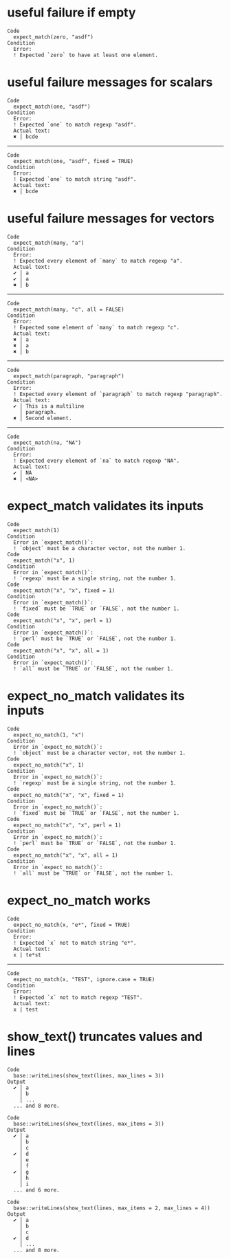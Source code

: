 # useful failure if empty

    Code
      expect_match(zero, "asdf")
    Condition
      Error:
      ! Expected `zero` to have at least one element.

# useful failure messages for scalars

    Code
      expect_match(one, "asdf")
    Condition
      Error:
      ! Expected `one` to match regexp "asdf".
      Actual text:
      ✖ │ bcde

---

    Code
      expect_match(one, "asdf", fixed = TRUE)
    Condition
      Error:
      ! Expected `one` to match string "asdf".
      Actual text:
      ✖ │ bcde

# useful failure messages for vectors

    Code
      expect_match(many, "a")
    Condition
      Error:
      ! Expected every element of `many` to match regexp "a".
      Actual text:
      ✔ │ a
      ✔ │ a
      ✖ │ b

---

    Code
      expect_match(many, "c", all = FALSE)
    Condition
      Error:
      ! Expected some element of `many` to match regexp "c".
      Actual text:
      ✖ │ a
      ✖ │ a
      ✖ │ b

---

    Code
      expect_match(paragraph, "paragraph")
    Condition
      Error:
      ! Expected every element of `paragraph` to match regexp "paragraph".
      Actual text:
      ✔ │ This is a multiline
        │ paragraph.
      ✖ │ Second element.

---

    Code
      expect_match(na, "NA")
    Condition
      Error:
      ! Expected every element of `na` to match regexp "NA".
      Actual text:
      ✔ │ NA
      ✖ │ <NA>

# expect_match validates its inputs

    Code
      expect_match(1)
    Condition
      Error in `expect_match()`:
      ! `object` must be a character vector, not the number 1.
    Code
      expect_match("x", 1)
    Condition
      Error in `expect_match()`:
      ! `regexp` must be a single string, not the number 1.
    Code
      expect_match("x", "x", fixed = 1)
    Condition
      Error in `expect_match()`:
      ! `fixed` must be `TRUE` or `FALSE`, not the number 1.
    Code
      expect_match("x", "x", perl = 1)
    Condition
      Error in `expect_match()`:
      ! `perl` must be `TRUE` or `FALSE`, not the number 1.
    Code
      expect_match("x", "x", all = 1)
    Condition
      Error in `expect_match()`:
      ! `all` must be `TRUE` or `FALSE`, not the number 1.

# expect_no_match validates its inputs

    Code
      expect_no_match(1, "x")
    Condition
      Error in `expect_no_match()`:
      ! `object` must be a character vector, not the number 1.
    Code
      expect_no_match("x", 1)
    Condition
      Error in `expect_no_match()`:
      ! `regexp` must be a single string, not the number 1.
    Code
      expect_no_match("x", "x", fixed = 1)
    Condition
      Error in `expect_no_match()`:
      ! `fixed` must be `TRUE` or `FALSE`, not the number 1.
    Code
      expect_no_match("x", "x", perl = 1)
    Condition
      Error in `expect_no_match()`:
      ! `perl` must be `TRUE` or `FALSE`, not the number 1.
    Code
      expect_no_match("x", "x", all = 1)
    Condition
      Error in `expect_no_match()`:
      ! `all` must be `TRUE` or `FALSE`, not the number 1.

# expect_no_match works

    Code
      expect_no_match(x, "e*", fixed = TRUE)
    Condition
      Error:
      ! Expected `x` not to match string "e*".
      Actual text:
      x | te*st

---

    Code
      expect_no_match(x, "TEST", ignore.case = TRUE)
    Condition
      Error:
      ! Expected `x` not to match regexp "TEST".
      Actual text:
      x | test

# show_text() truncates values and lines

    Code
      base::writeLines(show_text(lines, max_lines = 3))
    Output
      ✔ │ a
        │ b
        │ ...
      ... and 8 more.
      
    Code
      base::writeLines(show_text(lines, max_items = 3))
    Output
      ✔ │ a
        │ b
        │ c
      ✔ │ d
        │ e
        │ f
      ✔ │ g
        │ h
        │ i
      ... and 6 more.
      
    Code
      base::writeLines(show_text(lines, max_items = 2, max_lines = 4))
    Output
      ✔ │ a
        │ b
        │ c
      ✔ │ d
        │ ...
      ... and 8 more.
      

